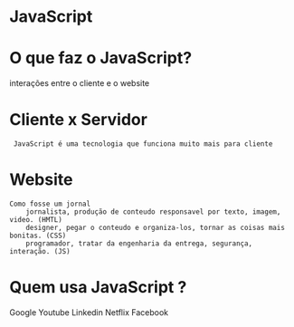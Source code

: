# JavaScript

# O que faz o JavaScript?
   interações entre o cliente e o website
# Cliente x Servidor
     JavaScript é uma tecnologia que funciona muito mais para cliente
# Website
    Como fosse um jornal
        jornalista, produção de conteudo responsavel por texto, imagem, video. (HMTL)
        designer, pegar o conteudo e organiza-los, tornar as coisas mais bonitas. (CSS)
        programador, tratar da engenharia da entrega, segurança, interação. (JS)

# Quem usa JavaScript ?
Google
Youtube
Linkedin
Netflix
Facebook
